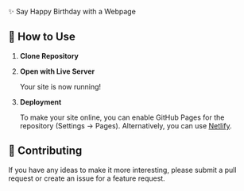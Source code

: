 ✨ Say Happy Birthday with a Webpage

## 🚀 How to Use

1. **Clone Repository**

2. **Open with Live Server**

   Your site is now running!

3. **Deployment**

   To make your site online, you can enable GitHub Pages for the repository (Settings -> Pages). Alternatively, you can use [Netlify](https://www.netlify.com/).

## 📝 Contributing

If you have any ideas to make it more interesting, please submit a pull request or create an issue for a feature request.
